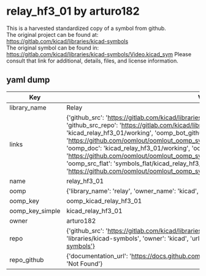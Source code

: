 # relay_hf3_01 by arturo182  
This is a harvested standardized copy of a symbol from github.  
The original project can be found at:  
https://gitlab.com/kicad/libraries/kicad-symbols  
The original symbol can be found in:
https://gitlab.com/kicad/libraries/kicad-symbols/Video.kicad_sym
Please consult that link for additional, details, files, and license information.  
## yaml dump  
| Key | Value |  
| --- | --- |  
| library_name | Relay |  
| links | {'github_src': 'https://gitlab.com/kicad/libraries/kicad-symbols/Video.kicad_sym', 'github_src_repo': 'https://gitlab.com/kicad/libraries/kicad-symbols', 'oomp_bot': 'kicad_relay_hf3_01/working', 'oomp_bot_github': 'https://github.com/oomlout/oomlout_oomp_symbol_bot/tree/main/kicad_relay_hf3_01/working', 'oomp_doc': 'kicad_relay_hf3_01/working', 'oomp_doc_github': 'https://github.com/oomlout/oomlout_oomp_symbol_doc/tree/main/kicad_relay_hf3_01/working', 'oomp_src_flat': 'symbols_flat/kicad_relay_hf3_01/working', 'oomp_src_flat_github': 'https://github.com/oomlout/oomlout_oomp_symbol_src/tree/main/kicad_relay_hf3_01/working'} |  
| name | relay_hf3_01 |  
| oomp | {'library_name': 'relay', 'owner_name': 'kicad', 'symbol_name': 'relay_hf3_01'} |  
| oomp_key | oomp_kicad_relay_hf3_01 |  
| oomp_key_simple | kicad_relay_hf3_01 |  
| owner | arturo182 |  
| repo | {'github_src': 'https://gitlab.com/kicad/libraries/kicad-symbols/Video.kicad_sym', 'name': 'libraries/kicad-symbols', 'owner': 'kicad', 'url': 'https://gitlab.com/kicad/libraries/kicad-symbols'} |  
| repo_github | {'documentation_url': 'https://docs.github.com/rest/repos/repos#get-a-repository', 'message': 'Not Found'} |  


